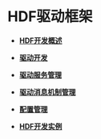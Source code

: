 # HDF驱动框架<a name="ZH-CN_TOPIC_0000001157319419"></a>

-   **[HDF开发概述](driver-hdf-overview.md)**  

-   **[驱动开发](driver-hdf-development.md)**  

-   **[驱动服务管理](driver-hdf-servicemanage.md)**  

-   **[驱动消息机制管理](driver-hdf-message-management.md)**  

-   **[配置管理](driver-hdf-manage.md)**  

-   **[HDF开发实例](driver-hdf-sample.md)**  


